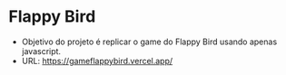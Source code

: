 # Flappy Bird

- Objetivo do projeto é replicar o game do Flappy Bird usando apenas javascript.
- URL: https://gameflappybird.vercel.app/

